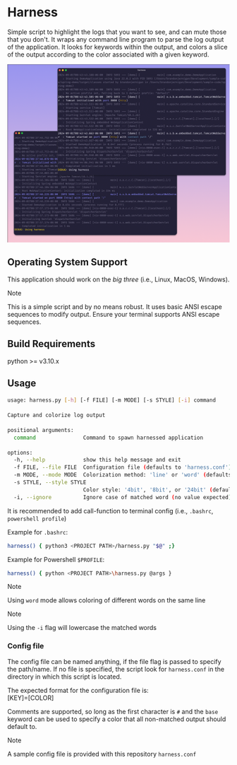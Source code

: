 # Harness

Simple script to highlight the logs that you want to see, 
and can mute those that you don't. It wraps any command 
line program to parse the log output of the application. 
It looks for keywords within the output, and colors a 
slice of the output according to the color associated 
with a given keyword.

![Demo](demo.png)

## Operating System Support

This application should work on the *big three*
(i.e., Linux, MacOS, Windows).

> [!NOTE]
> This is a simple script and by no means robust.
> It uses basic ANSI escape sequences to modify
> output. Ensure your terminal supports ANSI
> escape sequences.

## Build Requirements
python >= v3.10.x

## Usage

```sh
usage: harness.py [-h] [-f FILE] [-m MODE] [-s STYLE] [-i] command

Capture and colorize log output

positional arguments:
  command               Command to spawn harnessed application

options:
  -h, --help            show this help message and exit
  -f FILE, --file FILE  Configuration file (defaults to 'harness.conf')
  -m MODE, --mode MODE  Colorization method: 'line' or 'word' (defaults to 'line')
  -s STYLE, --style STYLE
                        Color style: '4bit', '8bit', or '24bit' (defaults to '8bit')
  -i, --ignore          Ignore case of matched word (no value expected)
```

It is recommended to add call-function to terminal config (i.e., `.bashrc`, `powershell profile`)

Example for `.bashrc`:
```sh
harness() { python3 <PROJECT PATH>/harness.py "$@" ;}
```

Example for Powershell `$PROFILE`:
```sh
harness() { python <PROJECT PATH>\harness.py @args }
```

>[!NOTE]
> Using `word` mode allows coloring of different words on the same line

>[!NOTE]
> Using the `-i` flag will lowercase the matched words

### Config file

The config file can be named anything, if the
file flag is passed to specify the path/name.
If no file is specified, the script look for
`harness.conf` in the directory in which this
script is located.


The expected format for the configuration file is:<br/>
    [KEY]=[COLOR]

Comments are supported, so long as the first character is `#` and the
`base` keyword can be used to specify a color that all non-matched
output should default to.

>[!NOTE]
> A sample config file is provided with this repository `harness.conf`
